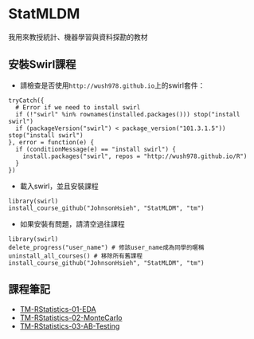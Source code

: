 # StatMLDM

我用來教授統計、機器學習與資料探勘的教材

## 安裝Swirl課程

- 請檢查是否使用`http://wush978.github.io`上的swirl套件：

```
tryCatch({
  # Error if we need to install swirl
  if (!"swirl" %in% rownames(installed.packages())) stop("install swirl")
  if (packageVersion("swirl") < package_version("101.3.1.5")) stop("install swirl")
}, error = function(e) {
  if (conditionMessage(e) == "install swirl") {
    install.packages("swirl", repos = "http://wush978.github.io/R")
  }
})
```

- 載入swirl，並且安裝課程
```
library(swirl)
install_course_github("JohnsonHsieh", "StatMLDM", "tm")
```

- 如果安裝有問題，請清空過往課程
```
library(swirl)
delete_progress("user_name") # 修該user_name成為同學的暱稱
uninstall_all_courses() # 移除所有舊課程
install_course_github("JohnsonHsieh", "StatMLDM", "tm")
```

## 課程筆記
- [TM-RStatistics-01-EDA](https://JohnsonHsieh.github.io/StatMLDM/note/TM-RStatistics-01-EDA.html)
- [TM-RStatistics-02-MonteCarlo](https://JohnsonHsieh.github.io/StatMLDM/note/TM-RStatistics-02-MonteCarlo.html)
- [TM-RStatistics-03-AB-Testing](https://JohnsonHsieh.github.io/StatMLDM/note/TM-RStatistics-03-AB-Testing.html)
